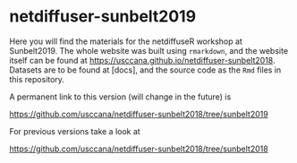 # netdiffuser-sunbelt2019

Here you will find the materials for the netdiffuseR workshop at Sunbelt2019. The whole website was built using `rmarkdown`, and the website itself can be found at https://usccana.github.io/netdiffuser-sunbelt2018. Datasets are to be found at [docs], and the source code as the `Rmd` files in this repository.

A permanent link to this version (will change in the future) is

https://github.com/usccana/netdiffuser-sunbelt2018/tree/sunbelt2019

For previous versions take a look at

https://github.com/usccana/netdiffuser-sunbelt2018/tree/sunbelt2018
